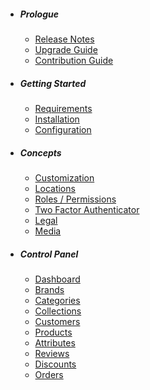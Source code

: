 - ##### Prologue
  - [Release Notes](https://github.com/shopperlabs/shopper/releases)
  - [Upgrade Guide](/docs/{{version}}/upgrade)
  - [Contribution Guide](/docs/{{version}}/contributing)
- ##### Getting Started
  - [Requirements](/docs/{{version}}/requirements)
  - [Installation](/docs/{{version}}/installation)
  - [Configuration](/docs/{{version}}/configuration)
- ##### Concepts
  - [Customization](/docs/{{version}}/customization)
  - [Locations](/docs/{{version}}/locations)
  - [Roles / Permissions](/docs/{{version}}/roles-permissions)
  - [Two Factor Authenticator](/docs/{{version}}/two-factor)
  - [Legal](/docs/{{version}}/legal)
  - [Media](/docs/{{version}}/media)
- ##### Control Panel
  - [Dashboard](/docs/{{version}}/dashboard)
  - [Brands](/docs/{{version}}/brands)
  - [Categories](/docs/{{version}}/categories)
  - [Collections](/docs/{{version}}/collections)
  - [Customers](/docs/{{version}}/customers)
  - [Products](/docs/{{version}}/products)
  - [Attributes](/docs/{{version}}/attributes)
  - [Reviews](/docs/{{version}}/reviews)
  - [Discounts](/docs/{{version}}/discounts)
  - [Orders](/docs/{{version}}/orders)
